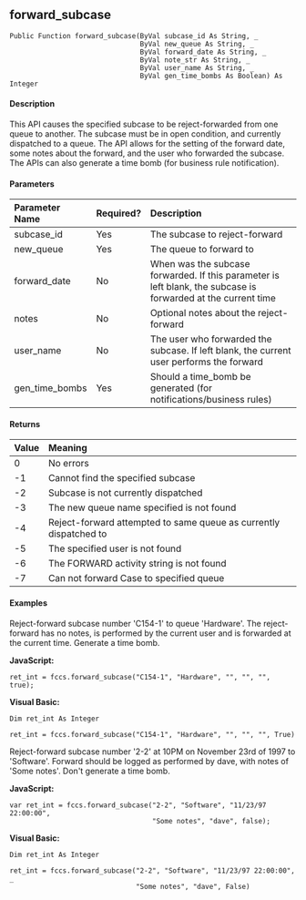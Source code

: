 forward_subcase
---------------

```
Public Function forward_subcase(ByVal subcase_id As String, _
                                ByVal new_queue As String, _
                                ByVal forward_date As String, _
                                ByVal note_str As String, _
                                ByVal user_name As String, _
                                ByVal gen_time_bombs As Boolean) As Integer
```

#### Description

This API causes the specified subcase to be reject-forwarded from one queue to another. The subcase must be in open condition, and currently dispatched to a queue. The API allows for the setting of the forward date, some notes about the forward, and the user who forwarded the subcase. The APIs can also generate a time bomb (for business rule notification).

#### Parameters

| Parameter Name | Required? | Description |
|:--- |:--- |:--- |
| subcase_id | Yes | The subcase to reject-forward |
| new_queue | Yes | The queue to forward to |
| forward_date | No | When was the subcase forwarded. If this parameter is left blank, the subcase is forwarded at the current time |
| notes | No | Optional notes about the reject-forward |
| user_name | No | The user who forwarded the subcase. If left blank, the current user performs the forward |
| gen_time_bombs | Yes | Should a time_bomb be generated (for notifications/business rules) |

#### Returns

| Value | Meaning |
|:--- |:--- |
| 0 | No errors |
| -1 | Cannot find the specified subcase |
| -2 | Subcase is not currently dispatched |
| -3 | The new queue name specified is not found |
| -4 | Reject-forward attempted to same queue as currently dispatched to |
| -5 | The specified user is not found |
| -6 | The FORWARD activity string is not found |
| -7 | Can not forward Case to specified queue |

#### Examples

Reject-forward subcase number 'C154-1' to queue 'Hardware'. The reject-forward has no notes, is performed by the current user and is forwarded at the current time. Generate a time bomb.

**JavaScript:**
```
ret_int = fccs.forward_subcase("C154-1", "Hardware", "", "", "", true);
```

**Visual Basic:**
```
Dim ret_int As Integer

ret_int = fccs.forward_subcase("C154-1", "Hardware", "", "", "", True)
```

Reject-forward subcase number '2-2' at 10PM on November 23rd of 1997 to 'Software'. Forward should be logged as performed by dave, with notes of 'Some notes'. Don't generate a time bomb.

**JavaScript:**
```
var ret_int = fccs.forward_subcase("2-2", "Software", "11/23/97 22:00:00",
                                   "Some notes", "dave", false);
```

**Visual Basic:**
```
Dim ret_int As Integer

ret_int = fccs.forward_subcase("2-2", "Software", "11/23/97 22:00:00", _
                               "Some notes", "dave", False)
```